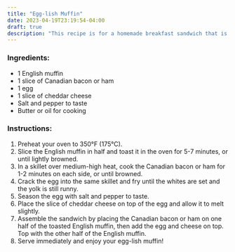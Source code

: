 ```yaml
---
title: "Egg-lish Muffin"
date: 2023-04-19T23:19:54-04:00
draft: true
description: "This recipe is for a homemade breakfast sandwich that is similar to an Egg McMuffin. It features a toasted English muffin, Canadian bacon or ham, a fried egg with a runny yolk, melted cheddar cheese, and is seasoned with salt and pepper. It's a quick and easy breakfast option that can be customized to your liking!"
---
```


### Ingredients:

- 1 English muffin
- 1 slice of Canadian bacon or ham
- 1 egg
- 1 slice of cheddar cheese
- Salt and pepper to taste
- Butter or oil for cooking

### Instructions:

1. Preheat your oven to 350°F (175°C).
1. Slice the English muffin in half and toast it in the oven for 5-7 minutes, or until lightly browned.
1. In a skillet over medium-high heat, cook the Canadian bacon or ham for 1-2 minutes on each side, or until browned.
1. Crack the egg into the same skillet and fry until the whites are set and the yolk is still runny.
1. Season the egg with salt and pepper to taste.
1. Place the slice of cheddar cheese on top of the egg and allow it to melt slightly.
1. Assemble the sandwich by placing the Canadian bacon or ham on one half of the toasted English muffin, then add the egg and cheese on top. Top with the other half of the English muffin.
1. Serve immediately and enjoy your egg-lish muffin! 